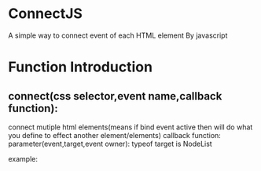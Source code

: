 # ConnectJS
A simple way to connect event of each HTML element By javascript

# Function Introduction

## connect(css selector,event name,callback function):
  connect mutiple html elements(means if bind event active then will do what you define to effect another element/elements)
  callback function:
    parameter(event,target,event owner):
      typeof target is NodeList
      
example:
